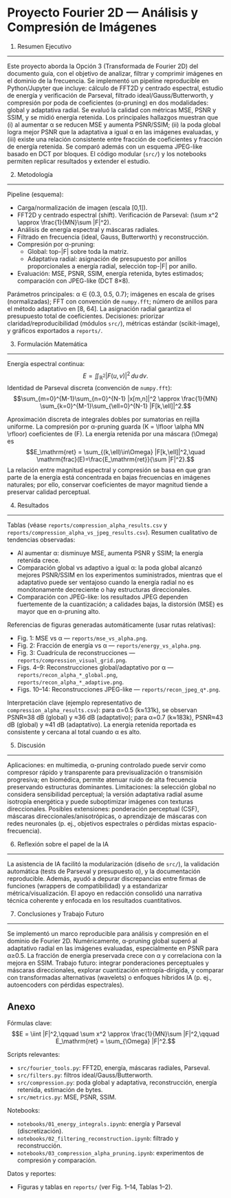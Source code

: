 Proyecto Fourier 2D — Análisis y Compresión de Imágenes
=======================================================

1. Resumen Ejecutivo
--------------------
Este proyecto aborda la Opción 3 (Transformada de Fourier 2D) del documento guía, con el objetivo de analizar, filtrar y comprimir imágenes en el dominio de la frecuencia. Se implementó un pipeline reproducible en Python/Jupyter que incluye: cálculo de FFT2D y centrado espectral, estudio de energía y verificación de Parseval, filtrado ideal/Gauss/Butterworth, y compresión por poda de coeficientes (α-pruning) en dos modalidades: global y adaptativa radial. Se evaluó la calidad con métricas MSE, PSNR y SSIM, y se midió energía retenida. Los principales hallazgos muestran que (i) al aumentar α se reducen MSE y aumenta PSNR/SSIM; (ii) la poda global logra mejor PSNR que la adaptativa a igual α en las imágenes evaluadas, y (iii) existe una relación consistente entre fracción de coeficientes y fracción de energía retenida. Se comparó además con un esquema JPEG-like basado en DCT por bloques. El código modular (`src/`) y los notebooks permiten replicar resultados y extender el estudio.

2. Metodología
--------------
Pipeline (esquema):
- Carga/normalización de imagen (escala [0,1]).
- FFT2D y centrado espectral (shift). Verificación de Parseval: \(\sum x^2 \approx \frac{1}{MN}\sum |F|^2\).
- Análisis de energía espectral y máscaras radiales.
- Filtrado en frecuencia (ideal, Gauss, Butterworth) y reconstrucción.
- Compresión por α-pruning:
  - Global: top-|F| sobre toda la matriz.
  - Adaptativa radial: asignación de presupuesto por anillos proporcionales a energía radial, selección top-|F| por anillo.
- Evaluación: MSE, PSNR, SSIM, energía retenida, bytes estimados; comparación con JPEG-like (DCT 8×8).

Parámetros principales: α ∈ {0.3, 0.5, 0.7}; imágenes en escala de grises (normalizadas); FFT con convención de `numpy.fft`; número de anillos para el método adaptativo en [8, 64]. La asignación radial garantiza el presupuesto total de coeficientes. Decisiones: priorizar claridad/reproducibilidad (módulos `src/`), métricas estándar (scikit-image), y gráficos exportados a `reports/`.

3. Formulación Matemática
-------------------------
Energía espectral continua:
$$E = \iint_{\mathbb{R}^2} |F(u,v)|^2 \, du \, dv.$$
Identidad de Parseval discreta (convención de `numpy.fft`):
$$\sum_{m=0}^{M-1}\sum_{n=0}^{N-1} |x[m,n]|^2 \approx \frac{1}{MN} \sum_{k=0}^{M-1}\sum_{\ell=0}^{N-1} |F[k,\ell]|^2.$$

Aproximación discreta de integrales dobles por sumatorias en rejilla uniforme. La compresión por α-pruning guarda \(K = \lfloor \alpha MN \rfloor\) coeficientes de \(F\). La energía retenida por una máscara \(\Omega\) es
$$E_\mathrm{ret} = \sum_{(k,\ell)\in\Omega} |F[k,\ell]|^2,\quad \mathrm{frac}(E)=\frac{E_\mathrm{ret}}{\sum |F|^2}.$$
La relación entre magnitud espectral y compresión se basa en que gran parte de la energía está concentrada en bajas frecuencias en imágenes naturales; por ello, conservar coeficientes de mayor magnitud tiende a preservar calidad perceptual.

4. Resultados
-------------
Tablas (véase `reports/compression_alpha_results.csv` y `reports/compression_alpha_vs_jpeg_results.csv`). Resumen cualitativo de tendencias observadas:
- Al aumentar α: disminuye MSE, aumenta PSNR y SSIM; la energía retenida crece.
- Comparación global vs adaptivo a igual α: la poda global alcanzó mejores PSNR/SSIM en los experimentos suministrados, mientras que el adaptativo puede ser ventajoso cuando la energía radial no es monótonamente decreciente o hay estructuras direccionales.
- Comparación con JPEG-like: los resultados JPEG dependen fuertemente de la cuantización; a calidades bajas, la distorsión (MSE) es mayor que en α-pruning alto.

Referencias de figuras generadas automáticamente (usar rutas relativas):
- Fig. 1: MSE vs α — `reports/mse_vs_alpha.png`.
- Fig. 2: Fracción de energía vs α — `reports/energy_vs_alpha.png`.
- Fig. 3: Cuadrícula de reconstrucciones — `reports/compression_visual_grid.png`.
- Figs. 4–9: Reconstrucciones global/adaptativo por α — `reports/recon_alpha_*_global.png`, `reports/recon_alpha_*_adaptive.png`.
- Figs. 10–14: Reconstrucciones JPEG-like — `reports/recon_jpeg_q*.png`.

Interpretación clave (ejemplo representativo de `compression_alpha_results.csv`): para α=0.5 (k≈131k), se observan PSNR≈38 dB (global) y ≈36 dB (adaptativo); para α=0.7 (k≈183k), PSNR≈43 dB (global) y ≈41 dB (adaptativo). La energía retenida reportada es consistente y cercana al total cuando α es alto.

5. Discusión
------------
Aplicaciones: en multimedia, α-pruning controlado puede servir como compresor rápido y transparente para previsualización o transmisión progresiva; en biomédica, permite atenuar ruido de alta frecuencia preservando estructuras dominantes. Limitaciones: la selección global no considera sensibilidad perceptual; la versión adaptativa radial asume isotropía energética y puede suboptimizar imágenes con texturas direccionales. Posibles extensiones: ponderación perceptual (CSF), máscaras direccionales/anisotrópicas, o aprendizaje de máscaras con redes neuronales (p. ej., objetivos espectrales o pérdidas mixtas espacio-frecuencia).

6. Reflexión sobre el papel de la IA
------------------------------------
La asistencia de IA facilitó la modularización (diseño de `src/`), la validación automática (tests de Parseval y presupuesto α), y la documentación reproducible. Además, ayudó a depurar discrepancias entre firmas de funciones (wrappers de compatibilidad) y a estandarizar métrica/visualización. El apoyo en redacción consolidó una narrativa técnica coherente y enfocada en los resultados cuantitativos.

7. Conclusiones y Trabajo Futuro
--------------------------------
Se implementó un marco reproducible para análisis y compresión en el dominio de Fourier 2D. Numéricamente, α-pruning global superó al adaptativo radial en las imágenes evaluadas, especialmente en PSNR para α≥0.5. La fracción de energía preservada crece con α y correlaciona con la mejora en SSIM. Trabajo futuro: integrar ponderaciones perceptuales y máscaras direccionales, explorar cuantización entropía-dirigida, y comparar con transformadas alternativas (wavelets) o enfoques híbridos IA (p. ej., autoencoders con pérdidas espectrales).

Anexo
-----
Fórmulas clave:
$$E = \iint |F|^2,\qquad \sum x^2 \approx \frac{1}{MN}\sum |F|^2,\qquad E_\mathrm{ret} = \sum_{\Omega} |F|^2.$$

Scripts relevantes:
- `src/fourier_tools.py`: FFT2D, energía, máscaras radiales, Parseval.
- `src/filters.py`: filtros ideal/Gauss/Butterworth.
- `src/compression.py`: poda global y adaptativa, reconstrucción, energía retenida, estimación de bytes.
- `src/metrics.py`: MSE, PSNR, SSIM.

Notebooks:
- `notebooks/01_energy_integrals.ipynb`: energía y Parseval (discretización).
- `notebooks/02_filtering_reconstruction.ipynb`: filtrado y reconstrucción.
- `notebooks/03_compression_alpha_pruning.ipynb`: experimentos de compresión y comparación.

Datos y reportes:
- Figuras y tablas en `reports/` (ver Fig. 1–14, Tablas 1–2).


